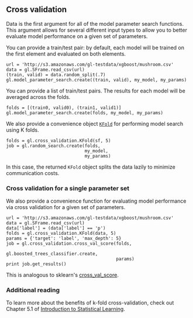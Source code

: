 ## Cross validation 

Data is the first argument for all of the model parameter search functions. This argument allows for several different input types to allow you to better evaluate model performance on a given set of parameters.

You can provide a train/test pair: by default, each model will be trained on the first element and evaluated on both elements.

```
url = 'http://s3.amazonaws.com/gl-testdata/xgboost/mushroom.csv' 
data = gl.SFrame.read_csv(url)
(train, valid) = data.random_split(.7)
gl.model_parameter_search.create((train, valid), my_model, my_params)
```

You can provide a list of train/test pairs. The results for each model will be averaged across the folds.

```
folds = [(train0, valid0), (train1, valid1)]
gl.model_parameter_search.create(folds, my_model, my_params)
```

We also provide a convenience object [`KFold`](https://dato.com/products/create/docs/generated/graphlab.toolkits.cross_validation.KFold.html) for performing model search using K folds.

```
folds = gl.cross_validation.KFold(sf, 5)
job = gl.random_search.create(folds,
                              my_model,  
                              my_params)
```

In this case, the returned `KFold` object splits the data lazily to minimize communication costs.

### Cross validation for a single parameter set 

We also provide a convenience function for evaluating model performance via cross validation for a given set of parameters.

```
url = 'http://s3.amazonaws.com/gl-testdata/xgboost/mushroom.csv'
data = gl.SFrame.read_csv(url)
data['label'] = (data['label'] == 'p')
folds = gl.cross_validation.KFold(data, 5)
params = {'target': 'label', 'max_depth': 5}
job = gl.cross_validation.cross_val_score(folds,
                                          gl.boosted_trees_classifier.create,
                                          params)
print job.get_results()
```

This is analogous to sklearn's [cross_val_score](http://scikit-learn.org/stable/modules/generated/sklearn.cross_validation.cross_val_score.html).

### Additional reading

To learn more about the benefits of k-fold cross-validation, check out Chapter 5.1 of 
[Introduction to Statistical Learning](http://www-bcf.usc.edu/~gareth/ISL/ISLR%20First%20Printing.pdf).
